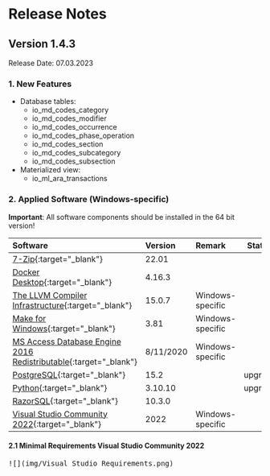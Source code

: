# Release Notes

## Version 1.4.3 

Release Date: 07.03.2023

### 1. New Features

- Database tables:
    -  io_md_codes_category
    -  io_md_codes_modifier
    -  io_md_codes_occurrence
    -  io_md_codes_phase_operation
    -  io_md_codes_section
    -  io_md_codes_subcategory
    -  io_md_codes_subsection
- Materialized view:
    -  io_ml_ara_transactions

### 2. Applied Software (Windows-specific)

**Important**: All software components should be installed in the 64 bit version!

| Software                                                                                                                           | Version   | Remark           | Status  |
|:-----------------------------------------------------------------------------------------------------------------------------------|:----------|:-----------------|---------|
| [7-Zip](https://www.7-zip.org){:target="_blank"}                                                                                   | 22.01     |                  |         |
| [Docker Desktop](https://docs.docker.com/desktop/release-notes/){:target="_blank"}                                                 | 4.16.3    |                  |         |
| [The LLVM Compiler Infrastructure](https://llvm.org){:target="_blank"}                                                             | 15.0.7    | Windows-specific |         |
| [Make for Windows](http://gnuwin32.sourceforge.net/packages/make.htm){:target="_blank"}                                            | 3.81      | Windows-specific |         |
| [MS Access Database Engine 2016 Redistributable](https://www.microsoft.com/en-us/download/details.aspx?id=54920){:target="_blank"} | 8/11/2020 | Windows-specific |         |
| [PostgreSQL](https://www.enterprisedb.com/downloads/postgres-postgresql-downloads){:target="_blank"}                               | 15.2      |                  | upgrade |
| [Python](https://www.python.org/downloads/){:target="_blank"}                                                                      | 3.10.10   |                  | upgrade |
| [RazorSQL](https://razorsql.com/download_win.html){:target="_blank"}                                                               | 10.3.0    |                  |         |
| [Visual Studio Community 2022](https://visualstudio.microsoft.com/vs){:target="_blank"}                                            | 2022      | Windows-specific |         |  

#### 2.1 Minimal Requirements Visual Studio Community 2022

<kbd>![](img/Visual Studio Requirements.png)</kbd>


